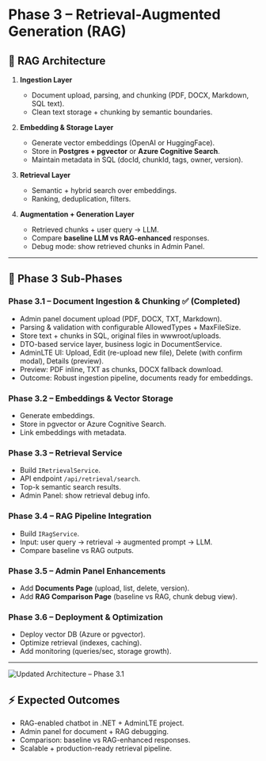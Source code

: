 # Phase 3 – Retrieval-Augmented Generation (RAG)

## 🔹 RAG Architecture

1. **Ingestion Layer**
   - Document upload, parsing, and chunking (PDF, DOCX, Markdown, SQL text).
   - Clean text storage + chunking by semantic boundaries.

2. **Embedding & Storage Layer**
   - Generate vector embeddings (OpenAI or HuggingFace).
   - Store in **Postgres + pgvector** or **Azure Cognitive Search**.
   - Maintain metadata in SQL (docId, chunkId, tags, owner, version).

3. **Retrieval Layer**
   - Semantic + hybrid search over embeddings.
   - Ranking, deduplication, filters.

4. **Augmentation + Generation Layer**
   - Retrieved chunks + user query → LLM.
   - Compare **baseline LLM vs RAG-enhanced** responses.
   - Debug mode: show retrieved chunks in Admin Panel.

---

## 🔄 Phase 3 Sub-Phases

### Phase 3.1 – Document Ingestion & Chunking ✅ (Completed)
- Admin panel document upload (PDF, DOCX, TXT, Markdown).
- Parsing & validation with configurable AllowedTypes + MaxFileSize.
- Store text + chunks in SQL, original files in wwwroot/uploads.
- DTO-based service layer, business logic in DocumentService.
- AdminLTE UI: Upload, Edit (re-upload new file), Delete (with confirm modal), Details (preview).
- Preview: PDF inline, TXT as chunks, DOCX fallback download.
- Outcome: Robust ingestion pipeline, documents ready for embeddings.

### Phase 3.2 – Embeddings & Vector Storage
- Generate embeddings.
- Store in pgvector or Azure Cognitive Search.
- Link embeddings with metadata.

### Phase 3.3 – Retrieval Service
- Build `IRetrievalService`.
- API endpoint `/api/retrieval/search`.
- Top-k semantic search results.
- Admin Panel: show retrieval debug info.

### Phase 3.4 – RAG Pipeline Integration
- Build `IRagService`.
- Input: user query → retrieval → augmented prompt → LLM.
- Compare baseline vs RAG outputs.

### Phase 3.5 – Admin Panel Enhancements
- Add **Documents Page** (upload, list, delete, version).
- Add **RAG Comparison Page** (baseline vs RAG, chunk debug view).

### Phase 3.6 – Deployment & Optimization
- Deploy vector DB (Azure or pgvector).
- Optimize retrieval (indexes, caching).
- Add monitoring (queries/sec, storage growth).

---

![Updated Architecture – Phase 3.1](docs/Phase3_RAG_Architecture.png)

## ⚡ Expected Outcomes
- RAG-enabled chatbot in .NET + AdminLTE project.
- Admin panel for document + RAG debugging.
- Comparison: baseline vs RAG-enhanced responses.
- Scalable + production-ready retrieval pipeline.
